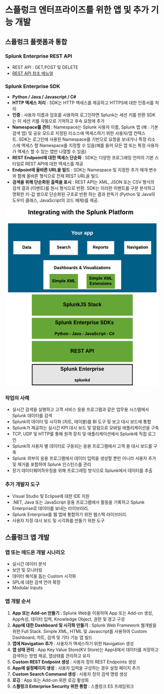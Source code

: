 # 스플렁크 엔터프라이즈를 위한 앱 및 추가 기능 개발

## 스플렁크 플랫폼과 통합 

### Splunk Enterprise REST API

- REST API : GET,POST 및 DELETE
- [REST API 참조 메뉴얼](https://docs.splunk.com/Documentation/Splunk/latest/RESTREF/RESTprolog)

### Splunk Enterprise SDK

- __Python / Java / Javascript / C#__
- __HTTP 액세스 처리__ : SDK는 HTTP 액세스를 제공하고 HTTPS에 대한 인증서를 처리
- __인증__ : 사용자 이름과 암호를 사용하여 로그인하면 Splunk는 세션 키를 반환 SDK는 이 세션 키를 자동으로 기억하고 후속 요청에 추가
- __Namespace를 관리__ : Namespace는 Splunk 사용자 이름, Splunk 앱 (예 : 기본 검색 앱) 및 공유 모드로 지정된 리소스에 액세스하기 위한 사용자/앱 컨텍스트. SDK는 로그인에 사용된 Namespace를 기반으로 요청을 보내거나 특정 리소스에 액세스 할 Namespace를 지정할 수 있음(예를 들어 모든 앱 또는 특정 사용자가 액세스 할 수 있는 앱만 나열할 수 있음)
- __REST Endpoint에 대한 액세스 단순화__ : SDK는 다양한 프로그래밍 언어의 기본 스타일로 REST API에 대한 액세스를 제공
- __Endpoint에 올바른 URL을 빌드__ : SDK는 Namespace 및 지정한 추가 매개 변수와 함께 올바른 형식으로 전체 REST URL을 빌드
- __검색을 위해 단순화된 출력을 표시__ : REST API는 XML, JSON 또는 CSV 형식의 검색 결과 (이벤트)를 원시 형식으로 반환. SDK는 이러한 이벤트를 구문 분석하고 명확한 키-값 쌍으로 단순화된 구조로 반환 하는 결과 판독기 (Python 및 Java의 도우미 클래스, JavaScript의 코드 예제)를 제공.

![REST API](./images/splunk_rest.png)

### 작업의 사례

- 실시간 검색을 실행하고 고객 서비스 응용 프로그램과 같은 업무용 시스템에서 Splunk 데이터를 검색
- Splunk의 데이터 및 시각화 (차트, 테이블)를 BI 도구 및 보고 대시 보드에 통합
- Splunk가 제공하는 실시간 KPI 대시 보드 및 알림으로 모바일 애플리케이션을 구축
- TCP, UDP 및 HTTP를 통해 원격 장치 및 애플리케이션에서 Splunk에 직접 로그인
- Splunk의 사용자 별 데이터로 구동되는 응용 프로그램에서 고객 용 대시 보드를 구축
- Splunk 외부의 응용 프로그램에서 데이터 입력을 생성할 뿐만 아니라 사용자 추가 및 제거를 포함하여 Splunk 인스턴스를 관리
- 장기 데이터웨어하우징을 위해 프로그래밍 방식으로 Splunk에서 데이터를 추출

### 추가 개발자 도구

- Visual Studio 및 Eclipse에 대한 IDE 지원
- .NET, Java 또는 JavaScript 응용 프로그램에서 활동을 기록하고 Splunk Enterprise로 데이터를 보내는 라이브러리.
- Splunk Enterprise를 웹 앱에 통합하기 위한 웹스택 라이브러리.
- 사용자 지정 대시 보드 및 시각화를 만들기 위한 도구

## 스플렁크 앱 개발

### 앱 또는 애드온 개발 시나리오

- 실시간 데이터 분석
- 보안 및 모니터링
- 데이터 해석을 돕는 Custom 시각화
- SPL에 대한 검색 언어 확장
- Modular Inputs

### 앱 개발 순서

1. __App 또는 Add-on 만들기__ : Splunk Web을 이용하여 App 또는 Add-on 생성, App속성, 데이터 입력, Knowledge Object, 권한 및 경고 구성
2. __App에 대한 Dashboard 및 시각화 만들기__ : Splunk Web Framework 웹개발을 위한 Full Stack. Simple XML, HTML 및 Javascript를 사용하여 Custom Dashboard, 차트, 검색 및 기타 기능 앱 빌드
3. __앱에 Navigation 추가__ : 사용자가 액세스하기 위한 Navigation 생성
4. __앱 상태 관리__ : App Key Value Store(KV Store)는 App내에서 데이터를 저장하고 검색하는 방법 제공, 앱상태를 관리하고 유지
5. __Custom REST Endpoint 생성__ : 사용자 정의 REST Endpoints 생성
6. __App에 설정페이지 생성__ : 사용자 입력을 구성하는 경우 설정 페이지 추가
7. __Custom Search Command 생성__ : 사용자 정의 검색 명령 생성
8. __로깅__ : App 또는 Add-on 위한 로깅 활성화
9. __스플렁크 Enterprise Security 위한 통합__ : 스플렁크 ES 프레임워크
